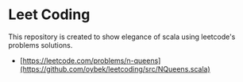 
# Leet Coding

This repository is created to show elegance of scala using
leetcode's problems solutions.

- [https://leetcode.com/problems/n-queens](https://github.com/oybek/leetcoding/src/NQueens.scala)
